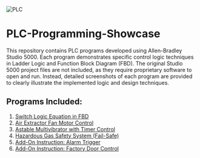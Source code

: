 ![PLC](https://img.shields.io/badge/Language-PLC%20(Allen%20Bradley%20Studio%205000)-blue)
# PLC-Programming-Showcase

This repository contains PLC programs developed using Allen-Bradley Studio 5000. Each program demonstrates specific control logic techniques in Ladder Logic and Function Block Diagram (FBD). The original Studio 5000 project files are not included, as they require proprietary software to open and run. Instead, detailed screenshots of each program are provided to clearly illustrate the implemented logic and design techniques.

## Programs Included:

1. [Switch Logic Equation in FBD](switch_logic_FBD/README.md)
2. [Air Extractor Fan Motor Control](extractor_fan__control/README.md)
4. [Astable Multivibrator with Timer Control](astable_multivibrator_timers/README.md)
5. [Hazardous Gas Safety System (Fail-Safe)](mine_gas_safety_system/README.md)
6. [Add-On Instruction: Alarm Trigger](AOI_alarm_trigger/README.md)
7. [Add-On Instruction: Factory Door Control](AOI_factory_door_control/README.md)
